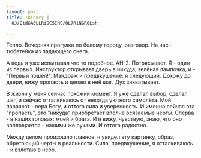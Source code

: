 ```yaml
--- 
layout: post
title: !binary |
  0J/QtdGA0LLRi9C5INC/0L7RiNGR0Lsh

---
```

Тепло. Вечерняя прогулка по белому городу, разговор. На нас - тюбетейка из падающего снега.

А ведь я уже испытывал что то подобное. 
АН-2. Потрясывает. Я - один из первых. Инструктор открывает дверь в никуда, зелёная лампочка, и - "Первый пошел!". Мандраж и предвкушение: я следующий. Дохожу до двери, вижу пропасть и делаю в неё шаг. Дух захватывает.

В жизни у меня сейчас похожий момент. Я уже сделал выбор, сделал шаг, и сейчас отталкиваюсь от некогда уютного самолёта. Мой парашют - вера Богу, и оттого сила и уверенность. И именно сейчас эта "пропасть", это "никуда" приобретает вполне осязаемые черты. Сперва - в наших головах: моей и брата. И я вижу, чувствую, знаю, что оно воплощается - нашими же руками. И оттого радостно.

Между делом произошло главное: я увидел эту картинку, образ, обретающий черты в реальности. Сила, предвкушение, я отталкиваюсь - и взлетаю в небо.

